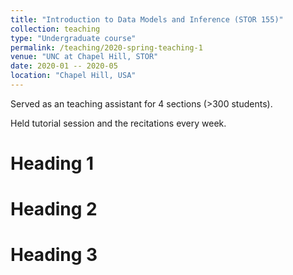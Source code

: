 ```yaml
---
title: "Introduction to Data Models and Inference (STOR 155)"
collection: teaching
type: "Undergraduate course"
permalink: /teaching/2020-spring-teaching-1
venue: "UNC at Chapel Hill, STOR"
date: 2020-01 -- 2020-05
location: "Chapel Hill, USA"
---
```


Served as an teaching assistant for 4 sections (>300 students).

Held tutorial session and the recitations every week.

Heading 1
======

Heading 2
======

Heading 3
======
